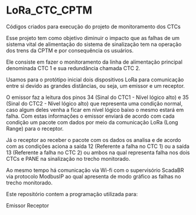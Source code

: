 # LoRa_CTC_CPTM
Códigos criados para execução do projeto de monitoramento dos CTCs

Esse projeto tem como objetivo diminuir o impacto que as falhas de um sistema vital de
alimentação do sistema de sinalização tem
na operação dos trens da CPTM e por consequência os usuários.

Ele consiste em fazer o monitoramento da linha de alimentação principal denominada CTC 1 e
sua redundância chamada CTC 2.

Usamos para o protótipo inicial dois dispositivos LoRa para comunicação entre si devido as
grandes distâncias, ou seja, 
um emissor e um receptor.

O emissor faz a leitura dos pinos 34 (Sinal do CTC1 - Nível lógico alto) e  35 (Sinal do 
CTC2 - Nível lógico alto)
que representa uma condição normal, caso algum deles venha a ficar em nível lógico baixo o
mesmo estará em falha.
Com estas informações o emissor enviará de acordo com cada condição um pacote com dados por
meio da comunicação LoRa (Long Range) para o receptor.

Já o receptor ao receber o pacote com os dados os analisa e de acordo com as condições
aciona a saída 12 (Referente a falha no CTC 1) ou a saída 13 (Referente a falha no CTC 2)
ou ambos na qual representa falha nos dois CTCs e PANE na sinalização no trecho monitorado.

Ao mesmo tempo há comunicação via Wi-fi com o supervisório ScadaBR via protocolo ModbusIP 
ao qual apresenta de modo gráfico as falhas no trecho monitorado.

Este repositório contem a programação utilizada para:

Emissor
Receptor

